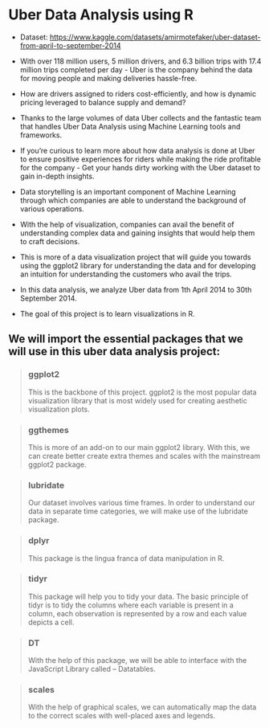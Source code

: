# Uber Data Analysis using R

- Dataset: https://www.kaggle.com/datasets/amirmotefaker/uber-dataset-from-april-to-september-2014

- With over 118 million users, 5 million drivers, and 6.3 billion trips with 17.4 million trips completed per day - Uber is the company behind the data for moving people and making deliveries hassle-free.
- How are drivers assigned to riders cost-efficiently, and how is dynamic pricing leveraged to balance supply and demand? 
- Thanks to the large volumes of data Uber collects and the fantastic team that handles Uber Data Analysis using Machine Learning tools and frameworks. 
- If you’re curious to learn more about how data analysis is done at Uber to ensure positive experiences for riders while making the ride profitable for the company - Get your hands dirty working with the Uber dataset to gain in-depth insights.


- Data storytelling is an important component of Machine Learning through which companies are able to understand the background of various operations. 
- With the help of visualization, companies can avail the benefit of understanding complex data and gaining insights that would help them to craft decisions. 
- This is more of a data visualization project that will guide you towards using the ggplot2 library for understanding the data and for developing an intuition for understanding the customers who avail the trips.

- In this data analysis, we analyze Uber data from 1th April 2014 to 30th September 2014.

- The goal of this project is to learn visualizations in R.

## We will import the essential packages that we will use in this uber data analysis project:

>### ggplot2
>This is the backbone of this project. ggplot2 is the most popular data visualization library that is most widely used for creating aesthetic visualization plots.

>### ggthemes
>This is more of an add-on to our main ggplot2 library. With this, we can create better create extra themes and scales with the mainstream ggplot2 package.

>### lubridate
>Our dataset involves various time frames. In order to understand our data in separate time categories, we will make use of the lubridate package.

>### dplyr
>This package is the lingua franca of data manipulation in R.

>### tidyr
>This package will help you to tidy your data. The basic principle of tidyr is to tidy the columns where each variable is present in a column, each observation is represented by a row and each value depicts a cell.

>### DT
>With the help of this package, we will be able to interface with the JavaScript Library called – Datatables.

>### scales
>With the help of graphical scales, we can automatically map the data to the correct scales with well-placed axes and legends.
